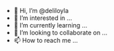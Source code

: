 - 👋 Hi, I’m @deliloyla
- 👀 I’m interested in ...
- 🌱 I’m currently learning ...
- 💞️ I’m looking to collaborate on ...
- 📫 How to reach me ...

<!---
deliloyla/deliloyla is a ✨ special ✨ repository because its `README.md` (this file) appears on your GitHub profile.
You can click the Preview link to take a look at your changes.
--->
